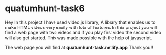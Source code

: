 # quatumhunt-task6
Hey 
In this project I have used video.js library, A library that enables us to make HTML videos very easily with lots of features.
In this project you will find a web page with two videos and if you play first video the second video will also get started.
This was made possible with the help of javascript.


The web page you will find at **quatumhunt-task.netlify.app**
Thank you!!
